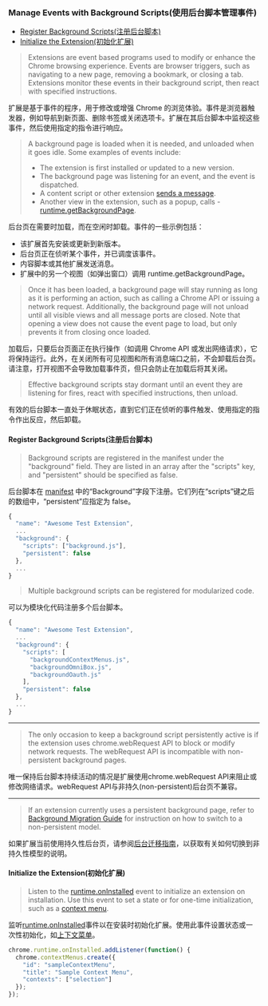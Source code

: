 ### Manage Events with Background Scripts(使用后台脚本管理事件)

- [Register Background Scripts(注册后台脚本)](#Register-Background-Scripts注册后台脚本)
- [Initialize the Extension(初始化扩展)](#Initialize-the-Extension(初始化扩展))

> Extensions are event based programs used to modify or enhance the Chrome browsing experience. Events are browser triggers, such as navigating to a new page, removing a bookmark, or closing a tab. Extensions monitor these events in their background script, then react with specified instructions.

扩展是基于事件的程序，用于修改或增强 Chrome 的浏览体验。事件是浏览器触发器，例如导航到新页面、删除书签或关闭选项卡。扩展在其后台脚本中监视这些事件，然后使用指定的指令进行响应。

> A background page is loaded when it is needed, and unloaded when it goes idle. Some examples of events include:
>
> - The extension is first installed or updated to a new version.
> - The background page was listening for an event, and the event is dispatched.
> - A content script or other extension [sends a message](https://developer.chrome.com/extensions/messaging).
> - Another view in the extension, such as a popup, calls - [runtime.getBackgroundPage](https://developer.chrome.com/extensions/runtime#method-getBackgroundPage).

后台页在需要时加载，而在空闲时卸载。事件的一些示例包括：

- 该扩展首先安装或更新到新版本。
- 后台页正在侦听某个事件，并已调度该事件。
- 内容脚本或其他扩展发送消息。
- 扩展中的另一个视图（如弹出窗口）调用 runtime.getBackgroundPage。

> Once it has been loaded, a background page will stay running as long as it is performing an action, such as calling a Chrome API or issuing a network request. Additionally, the background page will not unload until all visible views and all message ports are closed. Note that opening a view does not cause the event page to load, but only prevents it from closing once loaded.

加载后，只要后台页面正在执行操作（如调用 Chrome API 或发出网络请求），它将保持运行。此外，在关闭所有可见视图和所有消息端口之前，不会卸载后台页。请注意，打开视图不会导致加载事件页，但只会防止在加载后将其关闭。

> Effective background scripts stay dormant until an event they are listening for fires, react with specified instructions, then unload.

有效的后台脚本一直处于休眠状态，直到它们正在侦听的事件触发、使用指定的指令作出反应，然后卸载。

#### Register Background Scripts(注册后台脚本)

> Background scripts are registered in the manifest under the "background" field. They are listed in an array after the "scripts" key, and "persistent" should be specified as false.

后台脚本在 [manifest](https://developer.chrome.com/manifest) 中的“Background”字段下注册。它们列在“scripts”键之后的数组中，“persistent”应指定为 false。

```javascript
{
  "name": "Awesome Test Extension",
  ...
  "background": {
    "scripts": ["background.js"],
    "persistent": false
  },
  ...
}
```

> Multiple background scripts can be registered for modularized code.

可以为模块化代码注册多个后台脚本。

```javascript
{
  "name": "Awesome Test Extension",
  ...
  "background": {
    "scripts": [
      "backgroundContextMenus.js",
      "backgroundOmniBox.js",
      "backgroundOauth.js"
    ],
    "persistent": false
  },
  ...
}
```
---
>The only occasion to keep a background script persistently active is if the extension uses chrome.webRequest API to block or modify network requests. The webRequest API is incompatible with non-persistent background pages.

唯一保持后台脚本持续活动的情况是扩展使用chrome.webRequest API来阻止或修改网络请求。webRequest API与非持久(non-persistent)后台页不兼容。

---

>If an extension currently uses a persistent background page, refer to [Background Migration Guide](https://developer.chrome.com/extensions/background_migration) for instruction on how to switch to a non-persistent model.

如果扩展当前使用持久性后台页，请参阅[后台迁移指南](https://developer.chrome.com/extensions/background_migration)，以获取有关如何切换到非持久性模型的说明。

#### Initialize the Extension(初始化扩展)

>Listen to the [runtime.onInstalled](https://developer.chrome.com/extensions/runtime#event-onInstalled) event to initialize an extension on installation. Use this event to set a state or for one-time initialization, such as a [context menu](https://developer.chrome.com/extensions/contextMenus).

监听[runtime.onInstalled](https://developer.chrome.com/extensions/runtime#event-onInstalled)事件以在安装时初始化扩展。使用此事件设置状态或一次性初始化，如[上下文菜单](https://developer.chrome.com/extensions/contextMenus)。

```javascript
chrome.runtime.onInstalled.addListener(function() {
  chrome.contextMenus.create({
    "id": "sampleContextMenu",
    "title": "Sample Context Menu",
    "contexts": ["selection"]
  });
});
```